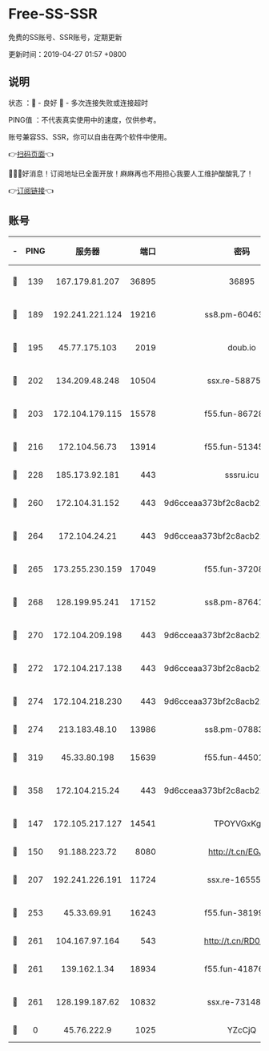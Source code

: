 # Free-SS-SSR

免费的SS账号、SSR账号，定期更新

更新时间：2019-04-27 01:57 +0800

## 说明

状态     ：🙂 - 良好 🙁 - 多次连接失败或连接超时

PING值   ：不代表真实使用中的速度，仅供参考。

账号兼容SS、SSR，你可以自由在两个软件中使用。

👉[扫码页面](https://liesauer.github.io/Free-SS-SSR/)👈

🎉🎉🎉好消息！订阅地址已全面开放！麻麻再也不用担心我要人工维护酸酸乳了！

👉[订阅链接](https://www.liesauer.net/yogurt/subscribe?ACCESS_TOKEN=DAYxR3mMaZAsaqUb)👈

## 账号

|-|PING|服务器|端口|密码|加密方式|区域|
|:----:|:----:|:-----:|-----:|:----:|:----:|:----:|
|🙂|139|167.179.81.207|36895|36895|aes-256-cfb|JP|
|🙂|189|192.241.221.124|19216|ss8.pm-60463173|aes-256-cfb|US|
|🙂|195|45.77.175.103|2019|doub.io|aes-128-ctr|SG|
|🙂|202|134.209.48.248|10504|ssx.re-58875699|aes-256-cfb|US|
|🙂|203|172.104.179.115|15578|f55.fun-86728448|aes-256-cfb|SG|
|🙂|216|172.104.56.73|13914|f55.fun-51345667|aes-256-cfb|SG|
|🙂|228|185.173.92.181|443|sssru.icu|rc4-md5|RU|
|🙂|260|172.104.31.152|443|9d6cceaa373bf2c8acb22e60b6a58be6|aes-256-cfb|US|
|🙂|264|172.104.24.21|443|9d6cceaa373bf2c8acb22e60b6a58be6|aes-256-cfb|US|
|🙂|265|173.255.230.159|17049|f55.fun-37208047|aes-256-cfb|US|
|🙂|268|128.199.95.241|17152|ss8.pm-87641460|aes-256-cfb|SG|
|🙂|270|172.104.209.198|443|9d6cceaa373bf2c8acb22e60b6a58be6|aes-256-cfb|US|
|🙂|272|172.104.217.138|443|9d6cceaa373bf2c8acb22e60b6a58be6|aes-256-cfb|US|
|🙂|274|172.104.218.230|443|9d6cceaa373bf2c8acb22e60b6a58be6|aes-256-cfb|US|
|🙂|274|213.183.48.10|13986|ss8.pm-07883596|rc4-md5|RU|
|🙂|319|45.33.80.198|15639|f55.fun-44501835|aes-256-cfb|US|
|🙂|358|172.104.215.24|443|9d6cceaa373bf2c8acb22e60b6a58be6|aes-256-cfb|US|
|🙂|147|172.105.217.127|14541|TPOYVGxKglpi|aes-256-cfb|JP|
|🙂|150|91.188.223.72|8080|http://t.cn/EGJIyrl|rc4-md5|RU|
|🙂|207|192.241.226.191|11724|ssx.re-16555681|aes-256-cfb|US|
|🙂|253|45.33.69.91|16243|f55.fun-38199341|aes-256-cfb|US|
|🙂|261|104.167.97.164|543|http://t.cn/RD0D7sx|rc4-md5|CA|
|🙂|261|139.162.1.34|18934|f55.fun-41876955|aes-256-cfb|SG|
|🙁|261|128.199.187.62|10832|ssx.re-73148859|aes-256-cfb|SG|
|🙁|0|45.76.222.9|1025|YZcCjQ|rc4-md5|JP|
